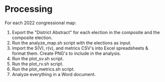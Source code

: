 # Processing

For each 2022 congressional map:

1. Export the "District Abstract" for each election in the composite and the composite election.
2. Run the analyze_map.sh script with the elections as input.
3. Import the S(V), r(v), and metrics CSV's into Excel spreadsheets & format them. Create PNG's to include in the analysis.
4. Run the plot_sv.sh script.
5. Run the plot_rv.sh script.
6. Run the plot_metrics.sh script.
7. Analyze everything in a Word document.